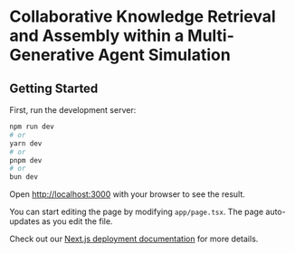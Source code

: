 # Collaborative Knowledge Retrieval and Assembly within a Multi-Generative Agent Simulation

## Getting Started

First, run the development server:

```bash
npm run dev
# or
yarn dev
# or
pnpm dev
# or
bun dev
```

Open [http://localhost:3000](http://localhost:3000) with your browser to see the result.

You can start editing the page by modifying `app/page.tsx`. The page auto-updates as you edit the file.

Check out our [Next.js deployment documentation](https://nextjs.org/docs/app/building-your-application/deploying) for more details.
